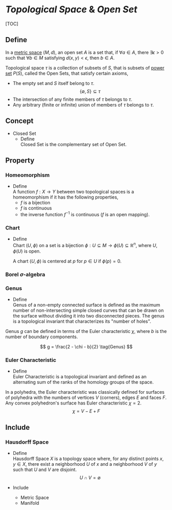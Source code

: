 # $Topological\ Space\ \&\ Open\ Set$

[TOC]

## Define

In a [metric space](./Metric_Space.md) $(M, d)$, an open set $A$ is a set that, if $\forall a \in A$, there $\exists\epsilon > 0$ such that $\forall b \in M$ satisfying $d(x, y) < \epsilon$, then $b \in A$.

Topological space $\tau$ is a collection of subsets of $S$, that is subsets of [power set](./Power_Set.md) $P(S)$, called the Open Sets, that satisfy certain axioms,

- The empty set and $S$ itself belong to $\tau$.
  $$\{\emptyset, S\} \subseteq \tau$$ 
- The intersection of any finite members of $\tau$ belongs to $\tau$.
- Any arbitrary (finite or infinite) union of members of $\tau$ belongs to $\tau$.

## Concept

* Closed Set
  - Define  
    Closed Set is the complementary set of Open Set.  

## Property

### Homeomorphism

- Define  
  A function $f: X \to Y$ between two topological spaces is a homeomorphism if it has the following properties,
  - $f$ is a bijection 
  - $f$ is continuous
  - the inverse function $f^{-1}$ is continuous ($f$ is an open mapping).

### Chart

- Define  
  Chart $(U, \phi)$ on a set is a bijection $\phi: U \subseteq M \to \phi(U) \subseteq \mathbb R^n$, where $U, \phi(U)$ is open.

  A chart $(U, \phi)$ is centered at $p$ for $p \in U$ if $\phi(p) = 0$.

### Borel $\sigma$-algebra 

### Genus
- Define  
Genus of a non-empty connected surface is defined as the maximum number of non-intersecting simple closed curves that can be drawn on the surface without dividing it into two disconnected pieces. The genus is a topological invariant that characterizes its "number of holes". 

Genus $g$ can be defined in terms of the Euler characteristic $\chi$, where $b$ is the number of boundary components.

$$
g = \frac{2 - \chi - b}{2}  \tag{Genus}
$$

### Euler Characteristic
- Define  
Euler Characteristic is a topological invariant and defined as an alternating sum of the ranks of the homology groups of the space.

In a polyhedra, the Euler characteristic was classically defined for surfaces of polyhedra with the numbers of vertices $V$ (corners), edges $E$ and faces $F$. Any convex polyhedron's surface has Euler characteristic $\chi = 2$.
$$
\chi = V - E + F  \tag{Euler Characteristic}
$$

## Include

### Hausdorff Space

- Define  
  Hausdorff Space $X$ is a topology space where, for any distinct points $x, y \in X$, there exist a neighborhood $U$ of $x$ and a neighborhood $V$ of $y$ such that $U$ and $V$ are disjoint.
  $$U \cap V = \emptyset$$ 

- Include
  * Metric Space  
  * Manifold
